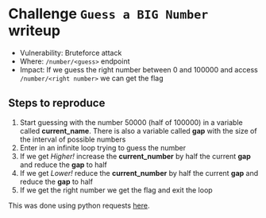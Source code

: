 # Challenge `Guess a BIG Number` writeup

- Vulnerability: Bruteforce attack
- Where: `/number/<guess>` endpoint
- Impact: If we guess the right number between 0 and 100000 and access `/number/<right number>` we can get the flag

## Steps to reproduce

1. Start guessing with the number 50000 (half of 100000) in a variable called **current_name**. There is also a variable called **gap** with the size of the interval of possible numbers 
2. Enter in an infinite loop trying to guess the number
3. If we get *Higher!* increase the **current_number** by half the current **gap** and reduce the **gap** to half
4. If we get *Lower!* reduce the **current_number** by half the current **gap** and reduce the **gap** to half 
5. If we get the right number we get the flag and exit the loop
 
This was done using python requests [here]().

